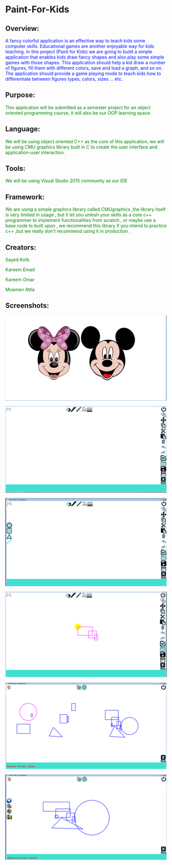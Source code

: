# Paint-For-Kids



 Overview:
 ----------
 <p style="color: #01F">
 A fancy colorful application is an effective way to teach kids some computer skills. Educational games are another enjoyable way 
 for kids teaching.
 In this project (Paint for Kids) we are going to build a simple application that enables kids draw fancy shapes and also play some 
 simple games with those shapes. This application should help a kid draw a number of figures, fill them with different colors, 
 save and load a graph, and so on. The application should provide a game playing mode to teach kids how to differentiate between figures
 types, colors, sizes … etc. </p>
 
 
 Purpose:
 ---------
  <p style="color: green">
 This application will be submitted as a semester project for an object oriented programming course, it will also be our OOP learning    space.  
 </p>
 
 Language:
 ----------
  <p style="color: green">
 We will be using object oriented C++ as the core of this application, we will be using CMU graphics library built in C to create the user  interface and application-user interaction.
 </p>
 
 Tools:
 ------
  <p style="color: green">
 We will be using Visual Studio 2015 community as our IDE
 </p>
 
 Framework:
 ----------
 <p style="color: green">
 We are using a simple graphics library called CMUgraphics ,the library itself is very limited in usage , but it let you unlesh your skills as a core c++ programmer to implement functionalities from scratch , or maybe use a base code to built upon , we recommend this library if you intend to practice c++ ,but we really don't recommend using it in production .
 </p>

 Creators:
 ----------
 <p style="color: green">Sayed Kotb</p>
 <p style="color: green">Kareem Emad</p>
 <p style="color: green">Kareem Omar</p>
 <p style="color: green">Moamen Attia</p>


 Screenshots:
 ---------
![Alt text](/Demo/1.png?raw=true "Demo")

 ![Alt text](/Demo/2.png?raw=true "Demo")
 
![Alt text](/Demo/3.png?raw=true "Demo")

![Alt text](/Demo/4.png?raw=true "Demo")

![Alt text](/Demo/6.png?raw=true "Demo")

![Alt text](/Demo/9.png?raw=true "Demo")

 
 

